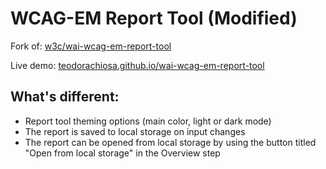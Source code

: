# WCAG-EM Report Tool (Modified)

Fork of: [w3c/wai-wcag-em-report-tool](https://github.com/w3c/wai-wcag-em-report-tool)

Live demo: [teodorachiosa.github.io/wai-wcag-em-report-tool](https://teodorachiosa.github.io/wai-wcag-em-report-tool/)

## What's different: 
- Report tool theming options (main color, light or dark mode)
- The report is saved to local storage on input changes
- The report can be opened from local storage by using the button titled "Open from local storage" in the Overview step